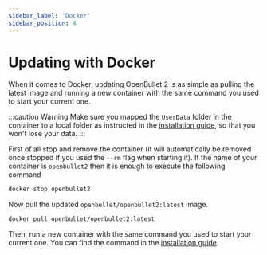 ```yaml
---
sidebar_label: 'Docker'
sidebar_position: 4
---
```


# Updating with Docker
When it comes to Docker, updating OpenBullet 2 is as simple as pulling the latest image and running a new container with the same command you used to start your current one.

:::caution Warning
Make sure you mapped the `UserData` folder in the container to a local folder as instructed in the [installation guide](../installation/docker.md), so that you won't lose your data.
:::

First of all stop and remove the container (it will automatically be removed once stopped if you used the `--rm` flag when starting it). If the name of your container is `openbullet2` then it is enough to execute the following command
```bash
docker stop openbullet2
```

Now pull the updated `openbullet/openbullet2:latest` image.

```bash
docker pull openbullet/openbullet2:latest
```

Then, run a new container with the same command you used to start your current one. You can find the command in the [installation guide](../installation/docker.md).
